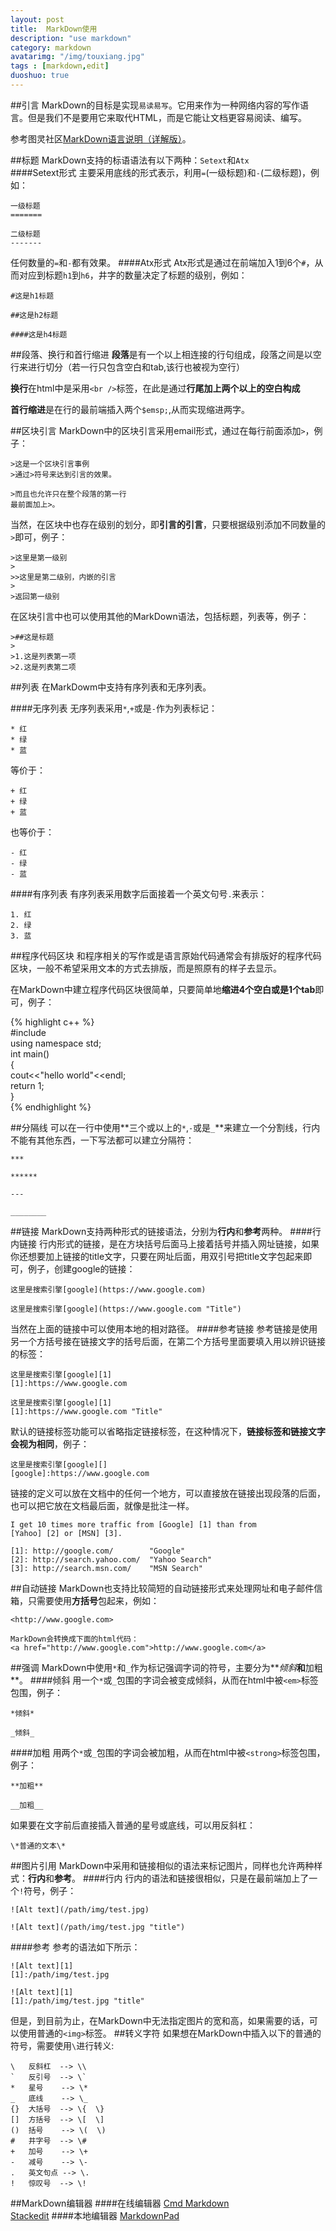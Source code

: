 ```yaml
---
layout: post
title:  MarkDown使用
description: "use markdown"
category: markdown
avatarimg: "/img/touxiang.jpg"
tags : [markdown,edit]
duoshuo: true
---
```

##引言
MarkDown的目标是实现`易读易写`。它用来作为一种网络内容的写作语言。但是我们不是要用它来取代HTML，而是它能让文档更容易阅读、编写。

参考图灵社区[MarkDown语言说明（详解版）][1]。
<!-- more -->
##标题
MarkDown支持的标语语法有以下两种：`Setext`和`Atx`  
####Setext形式
主要采用底线的形式表示，利用`=`(一级标题)和`-`(二级标题)，例如：  

    一级标题
	=======

	二级标题
	-------

任何数量的`=`和`-`都有效果。
####Atx形式
Atx形式是通过在前端加入1到6个`#`，从而对应到标题`h1`到`h6`，井字的数量决定了标题的级别，例如：

	#这是h1标题

	##这是h2标题

	####这是h4标题
##段落、换行和首行缩进
**段落**是有一个以上相连接的行句组成，段落之间是以空行来进行切分（若一行只包含空白和tab,该行也被视为空行）

**换行**在html中是采用`<br />`标签，在此是通过**行尾加上两个以上的空白构成**

**首行缩进**是在行的最前端插入两个`$emsp;`,从而实现缩进两字。

##区块引言
MarkDown中的区块引言采用email形式，通过在每行前面添加`>`，例子：

	>这是一个区块引言事例
	>通过>符号来达到引言的效果。

	>而且也允许只在整个段落的第一行
	最前面加上>。

当然，在区块中也存在级别的划分，即**引言的引言**，只要根据级别添加不同数量的`>`即可，例子：

	>这里是第一级别
	>
	>>这里是第二级别，内嵌的引言
	>
	>返回第一级别
	
在区块引言中也可以使用其他的MarkDown语法，包括标题，列表等，例子：

	>##这是标题
	>
	>1.这是列表第一项
	>2.这是列表第二项
	

##列表
在MarkDowm中支持有序列表和无序列表。

####无序列表
无序列表采用`*`,`+`或是`-`作为列表标记：

	* 红
	* 绿
	* 蓝

等价于：
	
	+ 红
	+ 绿
	+ 蓝
	
也等价于：

	- 红
	- 绿
	- 蓝

####有序列表
有序列表采用数字后面接着一个英文句号`.`来表示：

	1. 红
	2. 绿
	3. 蓝

##程序代码区块
和程序相关的写作或是语言原始代码通常会有排版好的程序代码区块，一般不希望采用文本的方式去排版，而是照原有的样子去显示。

在MarkDown中建立程序代码区块很简单，只要简单地**缩进4个空白或是1个tab**即可，例子：

{% highlight c++  %}   
#include<iostream>  
using namespace std;  
int main()  
{  
	cout<<"hello world"<<endl;  
	return 1;  
}  
{% endhighlight %}

##分隔线
可以在一行中使用**三个或以上的`*`,`-`或是`_`**来建立一个分割线，行内不能有其他东西，一下写法都可以建立分隔符：

	***
	
	******
	
	---

	________

##链接
MarkDown支持两种形式的链接语法，分别为**行内**和**参考**两种。
####行内链接
行内形式的链接，是在方块括号后面马上接着括号并插入网址链接，如果你还想要加上链接的title文字，只要在网址后面，用双引号把title文字包起来即可，例子，创建google的链接：
	
	这里是搜索引擎[google](https://www.google.com)

	这里是搜索引擎[google](https://www.google.com "Title")

当然在上面的链接中可以使用本地的相对路径。
####参考链接
参考链接是使用另一个方括号接在链接文字的括号后面，在第二个方括号里面要填入用以辨识链接的标签：

	这里是搜索引擎[google][1]
	[1]:https://www.google.com 

	这里是搜索引擎[google][1]
	[1]:https://www.google.com "Title"

默认的链接标签功能可以省略指定链接标签，在这种情况下，**链接标签和链接文字会视为相同**，例子：
	
	这里是搜索引擎[google][]
	[google]:https://www.google.com 

链接的定义可以放在文档中的任何一个地方，可以直接放在链接出现段落的后面，也可以把它放在文档最后面，就像是批注一样。

	I get 10 times more traffic from [Google] [1] than from
	[Yahoo] [2] or [MSN] [3].

  	[1]: http://google.com/        "Google"
 	[2]: http://search.yahoo.com/  "Yahoo Search"
  	[3]: http://search.msn.com/    "MSN Search"
##自动链接
MarkDown也支持比较简短的自动链接形式来处理网址和电子邮件信箱，只需要使用**方括号**包起来，例如：

	<http://www.google.com>
	
	MarkDown会转换成下面的html代码：
	<a href="http://www.google.com">http://www.google.com</a>

##强调
MarkDown中使用`*`和`_`作为标记强调字词的符号，主要分为**_倾斜_**和**加粗**。
####倾斜
用一个`*`或`_`包围的字词会被变成倾斜，从而在html中被`<em>`标签包围，例子：

	*倾斜*

	_倾斜_

####加粗
用两个`*`或`_`包围的字词会被加粗，从而在html中被`<strong>`标签包围，例子：

	**加粗**

	__加粗__

如果要在文字前后直接插入普通的星号或底线，可以用反斜杠：

	\*普通的文本\*

##图片引用
MarkDown中采用和链接相似的语法来标记图片，同样也允许两种样式：**行内**和**参考**。
####行内
行内的语法和链接很相似，只是在最前端加上了一个`!`符号，例子：

	![Alt text](/path/img/test.jpg)

	![Alt text](/path/img/test.jpg "title")

####参考
参考的语法如下所示：

	![Alt text][1]
	[1]:/path/img/test.jpg

	![Alt text][1]
	[1]:/path/img/test.jpg "title"

但是，到目前为止，在MarkDown中无法指定图片的宽和高，如果需要的话，可以使用普通的`<img>`标签。
##转义字符
如果想在MarkDown中插入以下的普通的符号，需要使用`\`进行转义:

	\   反斜杠  --> \\
	`   反引号  --> \`
	*   星号    --> \*
	_   底线    --> \_
	{}  大括号  --> \{  \}
	[]  方括号  --> \[  \]
	()  括号    --> \(  \)
	#   井字号  --> \#
	+   加号    --> \+
	-   减号    --> \-
	.   英文句点 --> \.
	!   惊叹号  --> \!

##MarkDown编辑器
####在线编辑器
[Cmd Markdown][2]  
[Stackedit][3]
####本地编辑器
[MarkdownPad][4]

[1]:https://http://www.ituring.com.cn/article/504
[2]:https://www.zybuluo.com/mdeditor
[3]:https://stackedit.io/
[4]:http://markdownpad.com/




